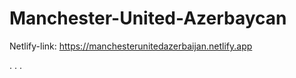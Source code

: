 # Manchester-United-Azerbaycan

Netlify-link:
https://manchesterunitedazerbaijan.netlify.app

. 
. 
. 